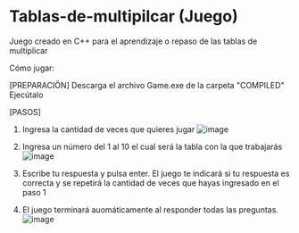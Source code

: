 # Tablas-de-multipilcar (Juego)

Juego creado en C++ para el aprendizaje o repaso de las tablas de multiplicar


Cómo jugar:

[PREPARACIÖN]
Descarga el archivo Game.exe de la carpeta "COMPILED"
Ejecútalo

[PASOS]

1. Ingresa la cantidad de veces que quieres jugar
![image](https://user-images.githubusercontent.com/89426850/182650068-6465f0d0-0226-4ab8-bb8b-99d032ac5359.png)



2. Ingresa un número del 1 al 10 el cual será la tabla con la que trabajarás
![image](https://user-images.githubusercontent.com/89426850/182650461-d0349309-fd00-453a-aa15-bb8439069c06.png)


3. Escribe tu respuesta y pulsa enter. El juego te indicará si tu respuesta es correcta y se repetirá la cantidad de veces que hayas ingresado en el paso 1


4. El juego terminará auomáticamente al responder todas las preguntas.
![image](https://user-images.githubusercontent.com/89426850/182650986-6012edfa-32a5-48b9-ab77-17b57f2aafa0.png)
